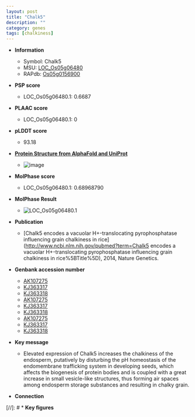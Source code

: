 ```yaml
---
layout: post
title: "Chalk5"
description: ""
category: genes
tags: [chalkiness]
---
```


* **Information**  
    + Symbol: Chalk5  
    + MSU: [LOC_Os05g06480](http://rice.plantbiology.msu.edu/cgi-bin/ORF_infopage.cgi?orf=LOC_Os05g06480)  
    + RAPdb: [Os05g0156900](http://rapdb.dna.affrc.go.jp/viewer/gbrowse_details/irgsp1?name=Os05g0156900)  

* **PSP score**  
    + LOC_Os05g06480.1: 0.6687 

* **PLAAC score**  
    + LOC_Os05g06480.1: 0 

* **pLDDT score**
    + 93.18

* **[Protein Structure from AlphaFold and UniProt](https://www.uniprot.org/uniprotkb/Q75M03/entry#structure)**
    + ![image](https://ricepsp.github.io/images/Q7/AF-Q75M03-F1.png)

* **MolPhase score**
    + LOC_Os05g06480.1: 0.68968790

* **MolPhase Result**
    + ![LOC_Os05g06480.1](https://304243504.github.io/Pictures/LOC_Os05g/LOC_Os05g06480.1.png)

* **Publication**  
    + [Chalk5 encodes a vacuolar H+-translocating pyrophosphatase influencing grain chalkiness in rice](http://www.ncbi.nlm.nih.gov/pubmed?term=Chalk5 encodes a vacuolar H+-translocating pyrophosphatase influencing grain chalkiness in rice%5BTitle%5D), 2014, Nature Genetics.

* **Genbank accession number**  
    + [AK107275](http://www.ncbi.nlm.nih.gov/nuccore/AK107275)
    + [KJ363317](http://www.ncbi.nlm.nih.gov/nuccore/KJ363317)
    + [KJ363318](http://www.ncbi.nlm.nih.gov/nuccore/KJ363318)
    + [AK107275](http://www.ncbi.nlm.nih.gov/nuccore/AK107275)
    + [KJ363317](http://www.ncbi.nlm.nih.gov/nuccore/KJ363317)
    + [KJ363318](http://www.ncbi.nlm.nih.gov/nuccore/KJ363318)
    + [AK107275](http://www.ncbi.nlm.nih.gov/nuccore/AK107275)
    + [KJ363317](http://www.ncbi.nlm.nih.gov/nuccore/KJ363317)
    + [KJ363318](http://www.ncbi.nlm.nih.gov/nuccore/KJ363318)

* **Key message**  
    + Elevated expression of Chalk5 increases the chalkiness of the endosperm, putatively by disturbing the pH homeostasis of the endomembrane trafficking system in developing seeds, which affects the biogenesis of protein bodies and is coupled with a great increase in small vesicle-like structures, thus forming air spaces among endosperm storage substances and resulting in chalky grain.

* **Connection**  

[//]: # * **Key figures**  


